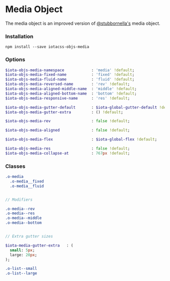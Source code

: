 # Media Object #

The media object is an improved version of [@stubbornella's](https://twitter.com/stubbornella) media object.


### Installation ###

```
npm install --save iotacss-objs-media
```


### Options ###

```sass
$iota-objs-media-namespace            : 'media' !default;
$iota-objs-media-fixed-name           : 'fixed' !default;
$iota-objs-media-fluid-name           : 'fluid' !default;
$iota-objs-media-reversed-name        : 'rev' !default;
$iota-objs-media-aligned-middle-name  : 'middle' !default;
$iota-objs-media-aligned-bottom-name  : 'bottom' !default;
$iota-objs-media-responsive-name      : 'res' !default;

$iota-objs-media-gutter-default       : $iota-global-gutter-default !default;
$iota-objs-media-gutter-extra         : () !default;

$iota-objs-media-rev                  : false !default;

$iota-objs-media-aligned              : false !default;

$iota-objs-media-flex                 : $iota-global-flex !default;

$iota-objs-media-res                  : false !default;
$iota-objs-media-collapse-at          : 767px !default;
```


### Classes ###

```sass
.o-media
  .o-media__fixed
  .o-media__fluid


// Modifiers

.o-media--rev
.o-media--res
.o-media--middle
.o-media--bottom


// Extra gutter sizes

$iota-media-gutter-extra   : (
  small: 5px;
  large: 20px;
);

.o-list--small
.o-list--large
```
